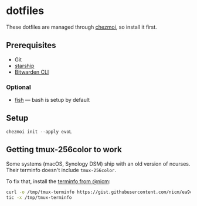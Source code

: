 # dotfiles

These dotfiles are managed through [chezmoi](https://chezmoi.io/), so install it first.

## Prerequisites

-   Git
-   [starship](https://starship.rs/)
-   [Bitwarden CLI](https://github.com/bitwarden/cli)

### Optional

-   [fish](https://fishshell.com) — bash is setup by default

## Setup

```
chezmoi init --apply evoL
```

## Getting tmux-256color to work

Some systems (macOS, Synology DSM) ship with an old version of ncurses. Their terminfo doesn't include `tmux-256color`.

To fix that, install the [terminfo from @nicm](https://gist.github.com/nicm/ea9cf3c93f22e0246ec858122d9abea1):

```sh
curl -o /tmp/tmux-terminfo https://gist.githubusercontent.com/nicm/ea9cf3c93f22e0246ec858122d9abea1/raw/37ae29fc86e88b48dbc8a674478ad3e7a009f357/tmux-256color
tic -x /tmp/tmux-terminfo
```
